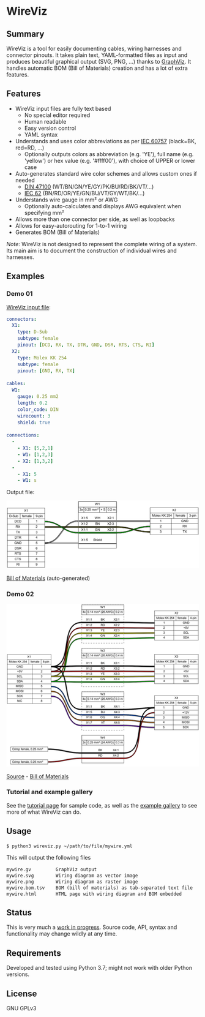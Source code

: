 # WireViz

## Summary

WireViz is a tool for easily documenting cables, wiring harnesses and connector pinouts. It takes plain text, YAML-formatted files as input and produces beautiful graphical output (SVG, PNG, ...) thanks to [GraphViz](https://www.graphviz.org/). It handles automatic BOM (Bill of Materials) creation and has a lot of extra features.

## Features

* WireViz input files are fully text based
  * No special editor required
  * Human readable
  * Easy version control
  * YAML syntax
* Understands and uses color abbreviations as per [IEC 60757](https://en.wikipedia.org/wiki/Electronic_color_code#Color_band_system) (black=BK, red=RD, ...)
  * Optionally outputs colors as abbreviation (e.g. 'YE'), full name (e.g. 'yellow') or hex value (e.g. '#ffff00'), with choice of UPPER or lower case
* Auto-generates standard wire color schemes and allows custom ones if needed
  * [DIN 47100](https://en.wikipedia.org/wiki/DIN_47100) (WT/BN/GN/YE/GY/PK/BU/RD/BK/VT/...)
  * [IEC 62](https://en.wikipedia.org/wiki/Electronic_color_code#Color_band_system)   (BN/RD/OR/YE/GN/BU/VT/GY/WT/BK/...)
* Understands wire gauge in mm² or AWG
  * Optionally auto-calculates and displays AWG equivalent when specifying mm²
* Allows more than one connector per side, as well as loopbacks
* Allows for easy-autorouting for 1-to-1 wiring
* Generates BOM (Bill of Materials)

_Note_: WireViz is not designed to represent the complete wiring of a system. Its main aim is to document the construction of individual wires and harnesses.

## Examples

### Demo 01

[WireViz input file](examples/demo01.yml):

```yaml
connectors:
  X1:
    type: D-Sub
    subtype: female
    pinout: [DCD, RX, TX, DTR, GND, DSR, RTS, CTS, RI]
  X2:
    type: Molex KK 254
    subtype: female
    pinout: [GND, RX, TX]

cables:
  W1:
    gauge: 0.25 mm2
    length: 0.2
    color_code: DIN
    wirecount: 3
    shield: true

connections:
  -
    - X1: [5,2,1]
    - W1: [1,2,3]
    - X2: [1,3,2]
  -
    - X1: 5
    - W1: s
```

Output file:

![Sample output diagram](examples/demo01.png)

[Bill of Materials](examples/demo01.bom.tsv) (auto-generated)

### Demo 02

![](examples/demo02.png)

[Source](examples/demo02.yml) - [Bill of Materials](examples/demo02.bom.tsv)

### Tutorial and example gallery

See the [tutorial page](tutorial/readme.md) for sample code,
as well as the [example gallery](examples/readme.md) to see more of what WireViz can do.

## Usage

```
$ python3 wireviz.py ~/path/to/file/mywire.yml
```

This will output the following files

```
mywire.gv         GraphViz output
mywire.svg        Wiring diagram as vector image
mywire.png        Wiring diagram as raster image
mywire.bom.tsv    BOM (bill of materials) as tab-separated text file
mywire.html       HTML page with wiring diagram and BOM embedded
```

## Status

This is very much a [work in progress](TODO). Source code, API, syntax and functionality may change wildly at any time.

## Requirements

Developed and tested using Python 3.7; might not work with older Python versions.

## License

GNU GPLv3
